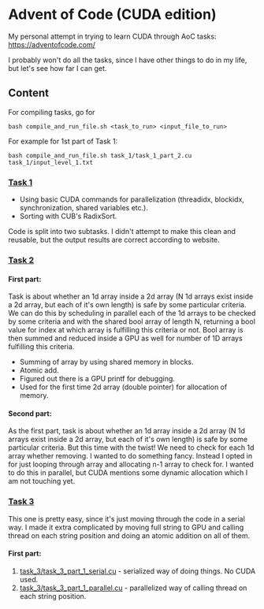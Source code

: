 # Advent of Code (CUDA edition)

My personal attempt in trying to learn CUDA through AoC tasks: https://adventofcode.com/

I probably won't do all the tasks, since I have other things to do in my life, but let's see how far I can get.

## Content
For compiling tasks, go for
```
bash compile_and_run_file.sh <task_to_run> <input_file_to_run>
```
For example for 1st part of Task 1:
```
bash compile_and_run_file.sh task_1/task_1_part_2.cu task_1/input_level_1.txt
```
### [Task 1](task_1)
- Using basic CUDA commands for parallelization (threadidx, blockidx, synchronization, shared variables etc.). 
- Sorting with CUB's RadixSort.

Code is split into two subtasks. I didn't attempt to make this clean and reusable, but the output results are correct according to website.

### [Task 2](task_2)


#### First part: 
Task is about whether an 1d array inside a 2d array (N 1d arrays exist inside a 2d array, but each of it's own length) is safe by some particular criteria.
We can do this by scheduling in parallel each of the 1d arrays to be checked by some criteria and with the shared bool array of length N, returning a bool value for index at which array is fulfilling this criteria or not.
Bool array is then summed and reduced inside a GPU as well for number of 1D arrays fulfilling this criteria.

- Summing of array by using shared memory in blocks. 
- Atomic add. 
- Figured out there is a GPU printf for debugging. 
- Used for the first time 2d array (double pointer) for allocation of memory.

#### Second part:
As the first part, task is about whether an 1d array inside a 2d array (N 1d arrays exist inside a 2d array, but each of it's own length) is safe by some particular criteria. 
But this time with the twist! We need to check for each 1d array whether removing. I wanted to do something fancy. Instead I opted in for just looping through array and allocating n-1 array to check for. I wanted to do this in parallel, but CUDA mentions some dynamic allocation which I am not touching yet.

### [Task 3](task_3)

This one is pretty easy, since it's just moving through the code in a serial way. I made it extra complicated by moving full string to GPU and calling thread on each string position and doing an atomic addition on all of them.

#### First part:
1. [task_3/task_3_part_1_serial.cu](task_3/task_3_part_1_serial.cu) - serialized way of doing things. No CUDA used.
2. [task_3/task_3_part_1_parallel.cu](task_3/task_3_part_1_parallel.cu) - parallelized way of calling thread on each string position.